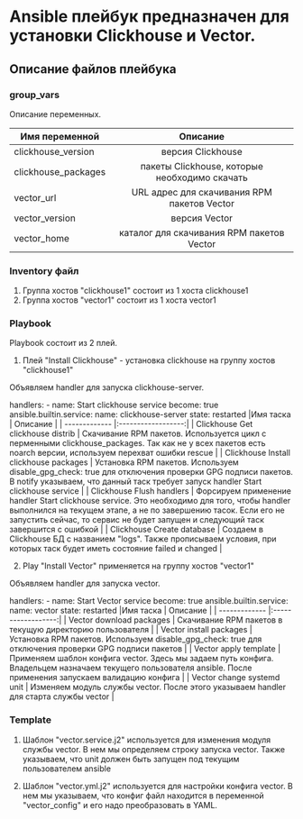 # Ansible плейбук предназначен для установки Clickhouse и Vector.
## Описание файлов плейбука

### group_vars

Описание переменных.

| Имя переменной | Описание |
| ------------- |:------------------:|
| clickhouse_version | версия Clickhouse |
| clickhouse_packages | пакеты Clickhouse, которые необходимо скачать |
| vector_url | URL адрес для скачивания RPM пакетов Vector |
| vector_version | версия Vector |
| vector_home | каталог для скачивания RPM пакетов Vector |

### Inventory файл
1. Группа хостов "clickhouse1" состоит из 1 хоста clickhouse1
2. Группа хостов "vector1" состоит из 1 хоста vector1

### Playbook
Playbook состоит из 2 плей.

1. Плей "Install Clickhouse" - установка clickhouse на группу хостов "clickhouse1"

Объявляем handler для запуска clickhouse-server.

handlers:
    - name: Start clickhouse service
      become: true
      ansible.builtin.service:
        name: clickhouse-server
        state: restarted
|Имя таска	| Описание |
| ------------- |:------------------:|
| Clickhouse  Get clickhouse distrib	| Скачивание RPM пакетов. Используется цикл с перменными clickhouse_packages. Так как не у всех пакетов есть noarch версии, используем перехват ошибки rescue |
| Clickhouse Install clickhouse packages |	Установка RPM пакетов. Используем disable_gpg_check: true для отключения проверки GPG подписи пакетов. В notify указываем, что данный таск требует запуск handler Start clickhouse service |
| Clickhouse Flush handlers |	Форсируем применение handler Start clickhouse service. Это необходимо для того, чтобы handler выполнился на текущем этапе, а не по завершению тасок. Если его не запустить сейчас, то сервис не будет запущен и следующий таск завершится с ошибкой |
| Clickhouse Create database |	Создаем в Clickhouse БД с названием "logs". Также прописываем условия, при которых таск будет иметь состояние failed и changed |

2. Play "Install Vector" применяется на группу хостов "vector1"

Объявляем handler для запуска vector.

  handlers:
    - name: Start Vector service
      become: true
      ansible.builtin.service:
        name: vector
        state: restarted
|Имя таска	| Описание |
| ------------- |:------------------:|
| Vector download packages |	Скачивание RPM пакетов в текущую директорию пользователя |
| Vector install packages |	Установка RPM пакетов. Используем disable_gpg_check: true для отключения проверки GPG подписи пакетов |
| Vector apply template |	Применяем шаблон конфига vector. Здесь мы задаем путь конфига. Владельцем назначаем текущего пользователя ansible. После применения запускаем валидацию конфига |
| Vector change systemd unit	| Изменяем модуль службы vector. После этого указываем handler для старта службы vector |

### Template

1. Шаблон "vector.service.j2" используется для изменения модуля службы vector. В нем мы определяем строку запуска vector. Также указываем, что unit должен быть запущен под текущим пользователем ansible

2. Шаблон "vector.yml.j2" используется для настройки конфига vector. В нем мы указываем, что конфиг файл находится в переменной "vector_config" и его надо преобразовать в YAML.
